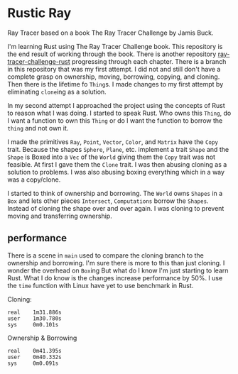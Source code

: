 # Rustic Ray

Ray Tracer based on a book The Ray Tracer Challenge by Jamis Buck.

I'm learning Rust using The Ray Tracer Challenge book. This repository is the end result of working through the book. There is another repository [ray-tracer-challenge-rust](https://github.com/y2k4life/ray-tracer-challenge-rust) progressing through each chapter. There is a branch in this repository that was my first attempt. I did not and still don't have a complete grasp on ownership, moving, borrowing, copying, and cloning. Then there is the lifetime fo `Thing`s. I made changes to my first attempt by eliminating `clone`ing as a solution.

In my second attempt I approached the project using the concepts of Rust to reason what I was doing. I started to speak Rust. Who owns this `Thing`, do I want a function to own this `Thing` or do I want the function to borrow the `thing` and not own it.

I made the primitives `Ray`, `Point`, `Vector`, `Color`, and `Matrix` have the `Copy` trait. Because the shapes `Sphere`, `Plane`, etc. implement a trait `Shape` and the `Shape` is Boxed into a `Vec` of the `World` giving them the `Copy` trait was not feasible. At first I gave them the `Clone` trait. I was then abusing cloning as a solution to problems. I was also abusing boxing everything which in a way was a copy/clone.

I started to think of ownership and borrowing. The `World` owns `Shapes` in a `Box` and lets other pieces `Intersect`, `Computations` borrow the `Shapes`. Instead of cloning the shape over and over again. I was cloning to prevent moving and transferring ownership.

## performance

There is a scene in `main` used to compare the cloning branch to the ownership and borrowing. I'm sure there is more to this than just cloning. I wonder the overhead on `Box`ing But what do I know I'm just starting to learn Rust. What I do know is the changes increase performance by 50%. I use the `time` function with Linux have yet to use benchmark in Rust.

Cloning:

```
real    1m31.886s
user    1m30.780s
sys     0m0.101s
```

Ownership & Borrowing

```
real    0m41.395s
user    0m40.332s
sys     0m0.091s
```
